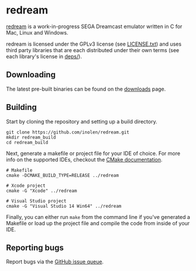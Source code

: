 # redream

[redream](http://redream.io) is a work-in-progress SEGA Dreamcast emulator written in C for Mac, Linux and Windows.

redream is licensed under the GPLv3 license (see [LICENSE.txt](LICENSE.txt)) and uses third party libraries that are each distributed under their own terms (see each library's license in [deps/](deps/)).

## Downloading

The latest pre-built binaries can be found on the [downloads](http://redream.io/download) page.

## Building

Start by cloning the repository and setting up a build directory.

```
git clone https://github.com/inolen/redream.git
mkdir redream_build
cd redream_build
```

Next, generate a makefile or project file for your IDE of choice. For more info on the supported IDEs, checkout the [CMake documentation](http://www.cmake.org/cmake/help/latest/manual/cmake-generators.7.html).

```
# Makefile
cmake -DCMAKE_BUILD_TYPE=RELEASE ../redream

# Xcode project
cmake -G "Xcode" ../redream

# Visual Studio project
cmake -G "Visual Studio 14 Win64" ../redream
```

Finally, you can either run `make` from the command line if you've generated a Makefile or load up the project file and compile the code from inside of your IDE.

## Reporting bugs

Report bugs via the [GitHub issue queue](https://github.com/inolen/redream/issues).
